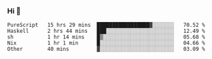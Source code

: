 ### Hi 👋

<!--START_SECTION:waka-->

```text
PureScript   15 hrs 29 mins  █████████████████▓░░░░░░░   70.52 %
Haskell      2 hrs 44 mins   ███░░░░░░░░░░░░░░░░░░░░░░   12.49 %
sh           1 hr 14 mins    █▒░░░░░░░░░░░░░░░░░░░░░░░   05.68 %
Nix          1 hr 1 min      █░░░░░░░░░░░░░░░░░░░░░░░░   04.66 %
Other        40 mins         ▓░░░░░░░░░░░░░░░░░░░░░░░░   03.09 %
```

<!--END_SECTION:waka-->
